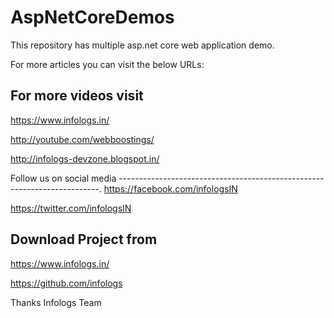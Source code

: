 # AspNetCoreDemos
This repository has multiple asp.net core web application demo.

For more articles you can visit the below URLs:

For more videos visit
------------------------------------------------------------------------
https://www.infologs.in/

http://youtube.com/webboostings/

http://infologs-devzone.blogspot.in/


Follow us on social media
-------------------------------------------------------------------------.
https://facebook.com/infologsIN

https://twitter.com/infologsIN


Download Project from
--------------------------------------------------------------------------
https://www.infologs.in/

https://github.com/infologs


Thanks
Infologs Team
